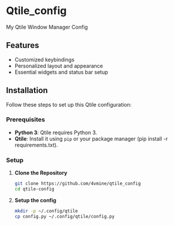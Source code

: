 # Qtile_config
My Qtile Window Manager Config 


## Features

- Customized keybindings
- Personalized layout and appearance
- Essential widgets and status bar setup

## Installation

Follow these steps to set up this Qtile configuration:

### Prerequisites

- **Python 3**: Qtile requires Python 3.
- **Qtile**: Install it using `pip` or your package manager (pip install -r requirements.txt).

### Setup

1. **Clone the Repository**

   ```bash
   git clone https://github.com/4vmine/qtile_config
   cd qtile-config
2. **Setup the config**
   ```bash
   mkdir -p ~/.config/qtile
   cp config.py ~/.config/qtile/config.py

